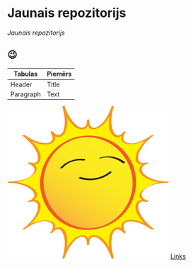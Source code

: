 # Jaunais repozitorijs
*Jaunais repozitorijs*

:wink:
---

 
 | Tabulas | Piemērs |
| ----------- | ----------- |
| Header | Title |
| Paragraph | Text |

![Bilde](sun.png)
[Links](https://www.w3schools.com/)
